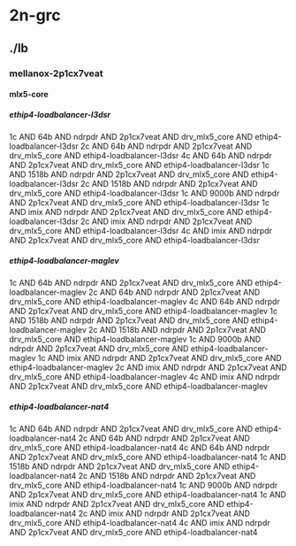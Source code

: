 # 2n-grc
## ./lb
### mellanox-2p1cx7veat
#### mlx5-core
##### ethip4-loadbalancer-l3dsr
1c AND 64b AND ndrpdr AND 2p1cx7veat AND drv_mlx5_core AND ethip4-loadbalancer-l3dsr
2c AND 64b AND ndrpdr AND 2p1cx7veat AND drv_mlx5_core AND ethip4-loadbalancer-l3dsr
4c AND 64b AND ndrpdr AND 2p1cx7veat AND drv_mlx5_core AND ethip4-loadbalancer-l3dsr
1c AND 1518b AND ndrpdr AND 2p1cx7veat AND drv_mlx5_core AND ethip4-loadbalancer-l3dsr
2c AND 1518b AND ndrpdr AND 2p1cx7veat AND drv_mlx5_core AND ethip4-loadbalancer-l3dsr
1c AND 9000b AND ndrpdr AND 2p1cx7veat AND drv_mlx5_core AND ethip4-loadbalancer-l3dsr
1c AND imix AND ndrpdr AND 2p1cx7veat AND drv_mlx5_core AND ethip4-loadbalancer-l3dsr
2c AND imix AND ndrpdr AND 2p1cx7veat AND drv_mlx5_core AND ethip4-loadbalancer-l3dsr
4c AND imix AND ndrpdr AND 2p1cx7veat AND drv_mlx5_core AND ethip4-loadbalancer-l3dsr
##### ethip4-loadbalancer-maglev
1c AND 64b AND ndrpdr AND 2p1cx7veat AND drv_mlx5_core AND ethip4-loadbalancer-maglev
2c AND 64b AND ndrpdr AND 2p1cx7veat AND drv_mlx5_core AND ethip4-loadbalancer-maglev
4c AND 64b AND ndrpdr AND 2p1cx7veat AND drv_mlx5_core AND ethip4-loadbalancer-maglev
1c AND 1518b AND ndrpdr AND 2p1cx7veat AND drv_mlx5_core AND ethip4-loadbalancer-maglev
2c AND 1518b AND ndrpdr AND 2p1cx7veat AND drv_mlx5_core AND ethip4-loadbalancer-maglev
1c AND 9000b AND ndrpdr AND 2p1cx7veat AND drv_mlx5_core AND ethip4-loadbalancer-maglev
1c AND imix AND ndrpdr AND 2p1cx7veat AND drv_mlx5_core AND ethip4-loadbalancer-maglev
2c AND imix AND ndrpdr AND 2p1cx7veat AND drv_mlx5_core AND ethip4-loadbalancer-maglev
4c AND imix AND ndrpdr AND 2p1cx7veat AND drv_mlx5_core AND ethip4-loadbalancer-maglev
##### ethip4-loadbalancer-nat4
1c AND 64b AND ndrpdr AND 2p1cx7veat AND drv_mlx5_core AND ethip4-loadbalancer-nat4
2c AND 64b AND ndrpdr AND 2p1cx7veat AND drv_mlx5_core AND ethip4-loadbalancer-nat4
4c AND 64b AND ndrpdr AND 2p1cx7veat AND drv_mlx5_core AND ethip4-loadbalancer-nat4
1c AND 1518b AND ndrpdr AND 2p1cx7veat AND drv_mlx5_core AND ethip4-loadbalancer-nat4
2c AND 1518b AND ndrpdr AND 2p1cx7veat AND drv_mlx5_core AND ethip4-loadbalancer-nat4
1c AND 9000b AND ndrpdr AND 2p1cx7veat AND drv_mlx5_core AND ethip4-loadbalancer-nat4
1c AND imix AND ndrpdr AND 2p1cx7veat AND drv_mlx5_core AND ethip4-loadbalancer-nat4
2c AND imix AND ndrpdr AND 2p1cx7veat AND drv_mlx5_core AND ethip4-loadbalancer-nat4
4c AND imix AND ndrpdr AND 2p1cx7veat AND drv_mlx5_core AND ethip4-loadbalancer-nat4
